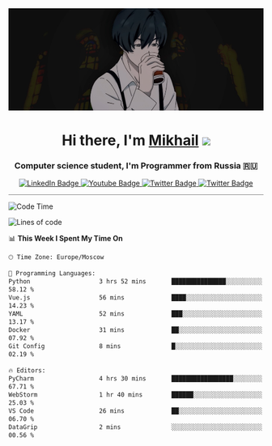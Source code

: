 <div>
  <div align="center">
    <img src="img/banner.jpg"/>
    <h1 align="center">Hi there, I'm <a href="https://github.com/Angeloffy" target="_blank">Mikhail</a> 
    <img src="https://github.com/blackcater/blackcater/raw/main/images/Hi.gif" height="32"/></h1>
  </div>

  <h3 align="center">Computer science student, I'm Programmer from Russia 🇷🇺</h3>
  <div id="badges" align="center">
    <a href="https://t.me/angeloffy">
      <img src="https://img.shields.io/badge/Telegram-2CA5E0?style=for-the-badge&logo=telegram&logoColor=white" alt="LinkedIn Badge"/>
    </a>
    <a href="https://www.youtube.com/channel/UCEL3-LeG0U1_2Ji9XXcPhkQ">
      <img src="https://img.shields.io/badge/YouTube-red?style=for-the-badge&logo=youtube&logoColor=white" alt="Youtube Badge"/>
    </a>
    <a href="mailto:angeloffy.work@gmail.com">
      <img src="https://img.shields.io/badge/Gmail-D14836?style=for-the-badge&logo=gmail&logoColor=white" alt="Twitter Badge"/>
    </a>
    <a href="https://discordapp.com/users/949624873649582121">
      <img src="https://img.shields.io/badge/Discord-7289DA?style=for-the-badge&logo=discord&logoColor=white" alt="Twitter Badge"/>
    </a>
</div>
 
 <hr style="height:1px; color:black; background-color:gray"> 
  
<!--START_SECTION:waka-->
![Code Time](http://img.shields.io/badge/Code%20Time-290%20hrs%2041%20mins-blue)

![Lines of code](https://img.shields.io/badge/From%20Hello%20World%20I%27ve%20Written-68.9%20thousand%20lines%20of%20code-blue)

📊 **This Week I Spent My Time On** 

```text
🕑︎ Time Zone: Europe/Moscow

💬 Programming Languages: 
Python                   3 hrs 52 mins       ███████████████░░░░░░░░░░   58.12 % 
Vue.js                   56 mins             ████░░░░░░░░░░░░░░░░░░░░░   14.23 % 
YAML                     52 mins             ███░░░░░░░░░░░░░░░░░░░░░░   13.17 % 
Docker                   31 mins             ██░░░░░░░░░░░░░░░░░░░░░░░   07.92 % 
Git Config               8 mins              █░░░░░░░░░░░░░░░░░░░░░░░░   02.19 % 

🔥 Editors: 
PyCharm                  4 hrs 30 mins       █████████████████░░░░░░░░   67.71 % 
WebStorm                 1 hr 40 mins        ██████░░░░░░░░░░░░░░░░░░░   25.03 % 
VS Code                  26 mins             ██░░░░░░░░░░░░░░░░░░░░░░░   06.70 % 
DataGrip                 2 mins              ░░░░░░░░░░░░░░░░░░░░░░░░░   00.56 % 
```


<!--END_SECTION:waka-->
